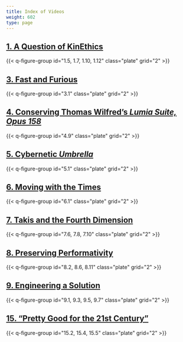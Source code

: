 ```yaml
---
title: Index of Videos
weight: 602
type: page
---
```


## [1. A Question of KinEthics](../keynotes/1-bek/)

{{< q-figure-group id="1.5, 1.7, 1.10, 1.12" class="plate" grid="2" >}}

## [3. Fast and Furious](../case-studies/3-gilberg/)

{{< q-figure-group id="3.1" class="plate" grid="2" >}}

## [4. Conserving Thomas Wilfred’s *Lumia Suite, Opus 158*](../case-studies/4-snow/)

{{< q-figure-group id="4.9" class="plate" grid="2" >}}

## [5. Cybernetic *Umbrella*](../case-studies/5-lawson/)

{{< q-figure-group id="5.1" class="plate" grid="2" >}}

## [6. Moving with the Times](../case-studies/6-phillips/)

{{< q-figure-group id="6.1" class="plate" grid="2" >}}

## [7. Takis and the Fourth Dimension](../collections/7-stephenson/)

{{< q-figure-group id="7.6, 7.8, 7.10" class="plate" grid="2" >}}

## [8. Preserving Performativity](../collections/8-pavic_mestric/)

{{< q-figure-group id="8.2, 8.6, 8.11" class="plate" grid="2" >}}

## [9. Engineering a Solution](../collections/9-gillies/)

{{< q-figure-group id="9.1, 9.3, 9.5, 9.7" class="plate" grid="2" >}}

## [15. “Pretty Good for the 21st Century”](../theoretical-issues/15-brobbel_rees/)

{{< q-figure-group id="15.2, 15.4, 15.5" class="plate" grid="2" >}}
